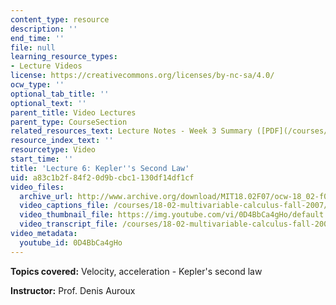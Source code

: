 ```yaml
---
content_type: resource
description: ''
end_time: ''
file: null
learning_resource_types:
- Lecture Videos
license: https://creativecommons.org/licenses/by-nc-sa/4.0/
ocw_type: ''
optional_tab_title: ''
optional_text: ''
parent_title: Video Lectures
parent_type: CourseSection
related_resources_text: Lecture Notes - Week 3 Summary ([PDF](/courses/18-02-multivariable-calculus-fall-2007/resources/lec_week3))
resource_index_text: ''
resourcetype: Video
start_time: ''
title: 'Lecture 6: Kepler''s Second Law'
uid: a83c1b2f-84f2-0d9b-cbc1-130df14df1cf
video_files:
  archive_url: http://www.archive.org/download/MIT18.02F07/ocw-18_02-f07-lec06_300k.mp4
  video_captions_file: /courses/18-02-multivariable-calculus-fall-2007/f0a2116be70a507e833dac080d2986c7_0D4BbCa4gHo.vtt
  video_thumbnail_file: https://img.youtube.com/vi/0D4BbCa4gHo/default.jpg
  video_transcript_file: /courses/18-02-multivariable-calculus-fall-2007/dfd7a35b2f7fbd9a008b3431bc95188b_0D4BbCa4gHo.pdf
video_metadata:
  youtube_id: 0D4BbCa4gHo
---
```


**Topics covered:** Velocity, acceleration - Kepler's second law

**Instructor:** Prof. Denis Auroux

